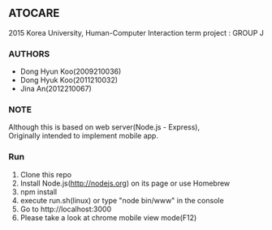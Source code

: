 ## ATOCARE
2015 Korea University, Human-Computer Interaction term project : GROUP J


### AUTHORS
* Dong Hyun Koo(2009210036)
* Dong Hyuk Koo(2011210032)
* Jina An(2012210067)
      
### NOTE
Although this is based on web server(Node.js - Express),  
Originally intended to implement mobile app.

### Run
1. Clone this repo
2. Install Node.js(http://nodejs.org) on its page or use Homebrew
3. npm install
4. execute run.sh(linux) or type "node bin/www" in the console
5. Go to http://localhost:3000
6. Please take a look at chrome mobile view mode(F12)
